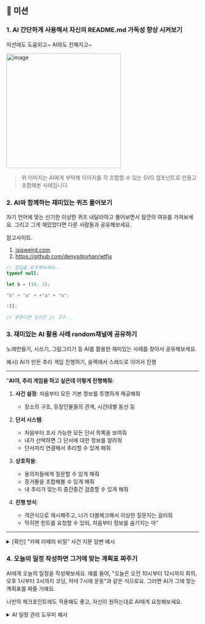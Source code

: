 ## 📝 미션

### **1. AI 간단하게 사용해서 자신의 README.md 가독성 향상 시켜보기**

미션에도 도움되고~ AI와도 친해지고~

<img width="300" alt="image" src="https://github.com/user-attachments/assets/d5dd5ef0-28ab-4fa4-a67c-bd6728f54ab9" />

> 위 이미지는 AI에게 부탁해 이미지를 각 조합할 수 있는 SVG 컴포넌트로 만들고 조합해본 사례입니다.

### **2. AI와 함께하는 재미있는 퀴즈 풀어보기**

자기 언어에 맞는 신기한 이상한 퀴즈 내달라하고 풀어보면서 잠깐의 여유를 가져보세요.
그리고 그게 재밌었다면 다른 사람들과 공유해보세요.

참고사이트.

1. [jsisweird.com](https://jsisweird.com/)
2. https://github.com/denysdovhan/wtfjs

```js
// 정답을 유추해보세요..
typeof null;

let b = (10, 2);

"b" + "a" + +"a" + "a";

![];

// 맞춘다면 당신은 js 고수...
```

### **3. 재미있는 AI 활용 사례 random채널에 공유하기**

노래만들기, 시쓰기, 그림그리기 등 AI를 활용한 재미있는 사례를 찾아서 공유해보세요.

예시)
AI가 만든 추리 게임 진행하기, 슬랙에서 스레드로 이어서 진행

---

"**AI야, 추리 게임을 하고 싶은데 이렇게 진행해줘:**

1. **사건 설정**: 처음부터 모든 기본 정보를 투명하게 제공해줘

   - 장소의 구조, 등장인물들의 관계, 시간대별 동선 등

2. **단서 시스템**:

   - 처음부터 조사 가능한 모든 단서 목록을 보여줘
   - 내가 선택하면 그 단서에 대한 정보를 알려줘
   - 단서끼리 연결해서 추리할 수 있게 해줘

3. **상호작용**:

   - 용의자들에게 질문할 수 있게 해줘
   - 증거물을 조합해볼 수 있게 해줘
   - 내 추리가 맞는지 중간중간 검증할 수 있게 해줘

4. **진행 방식**:
   - 객관식으로 제시해주고, 너가 더블체크해서 이상한 질문지는 걸러줘
   - 막히면 힌트를 요청할 수 있되, 처음부터 정보를 숨기지는 마"

---

<details> 
<summary><bold>[확인] "카페 라떼의 비밀" 사건 지문 답변 예시 </bold></summary>

# 🔍 카페 라떼의 비밀 사건 파일

## 📋 사건 개요

- **발생일시**: 2025년 7월 24일 목요일 오후 3시
- **장소**: 광명시 블루문 카페
- **피해자**: 김민수 (35세, IT 스타트업 'NextGen' CEO)
- **상태**: 의식불명 후 병원 이송, 독극물 중독 의심

## 🏢 장소 정보

### 카페 블루문 구조

```
[2층] VIP룸 (예약제, 최대 4명)
      - 별도 계단 이용
      - CCTV 있음 (정상 작동)

[1층] 일반 홀
      - A구역: 창가석 (A-1~A-5)
      - B구역: 중앙석 (B-1~B-4)
      - C구역: 카운터석 (C-1~C-3)
      - 화장실: 1층 끝
      - CCTV: 입구, 카운터 (A구역 CCTV 고장)
```

## 👥 당일 카페에 있던 사람들

1. **직원**

   - 박지은 (25세): 바리스타, 김민수와 5개월째 안면
   - 최준호 (22세): 아르바이트생, 근무 2주차

2. **손님들**
   - 이서연 (33세): 프리랜서 개발자, B-2 착석
   - 정현우 (29세): NextGen 전 직원, A-1 착석
   - 안소희 (27세): 블로거, C-2 착석
   - 김태준 (42세): 벤처투자자, 2층 VIP룸
   - 한예진 (31세): 김태준의 비서, 2층 VIP룸

## ⏰ 시간대별 동선

- 14:00 - 카페 오픈
- 14:15 - 정현우 입장 (A-1 착석)
- 14:20 - 이서연 입장 (B-2 착석)
- 14:25 - 김태준, 한예진 2층 입장
- 14:30 - 김민수 입장... 그런데 A-3에 누군가 있음
- 14:32 - 김민수 B-3 착석 (평소와 다른 자리)
- 14:35 - 김민수 아이스 카페라떼 주문
- 14:40 - 안소희 입장 (C-2 착석)
- 14:45 - 김민수 커피 수령
- 14:55 - 김민수 커피 마시기 시작
- 15:00 - 김민수 쓰러짐

## 🔎 조사 가능한 단서

1. **김민수의 커피잔** - 독극물 검사 결과 대기중
2. **A-3 테이블** - 김민수의 평소 자리
3. **CCTV 영상** - 입구, 카운터, 2층 (A구역 제외)
4. **쓰레기통** - 카운터 옆, 화장실 앞
5. **김민수의 소지품** - 휴대폰, 지갑, 노트북
6. **주문 기록** - POS 시스템
7. **직원 사물함** - 직원 휴게실
8. **2층 VIP룸** - 별도 조사 필요

---

**무엇을 조사하시겠습니까? 또는 누구에게 질문하시겠습니까?**

(예: "1번 단서 조사", "박지은에게 질문", "정현우와 김민수의 관계는?" 등)

</details>

### **4. 오늘의 일정 작성하면 그거에 맞는 계획표 짜주기**

AI에게 오늘의 일정을 작성해보세요. 예를 들어, "오늘은 오전 10시부터 12시까지 회의, 오후 1시부터 3시까지 코딩, 저녁 7시에 운동"과 같은 식으로요. 그러면 AI가 그에 맞는 계획표를 짜줄 거예요.

나만의 체크포인트에도 적용해도 좋고, 자신이 원하는대로 AI에게 요청해보세요.

<details>
<summary><bold>AI 일정 관리 도우미 예시</bold></summary>

# 📅 AI 일정 관리 도우미 예시

## 개요

AI에게 하루 일정을 알려주면, 체계적인 계획표와 시간 관리 팁을 제공받을 수 있습니다.

## 사용 예시

### 예시 1: 기본 일정 요청

```
사용자: "오늘 일정이야: 오전 9시 팀 미팅, 오후 1시-3시 프로젝트 코딩,
        4시 클라이언트 미팅, 저녁 7시 헬스장"

AI 응답:
📋 오늘의 일정표 (2025년 7월 25일)

⏰ 시간별 계획
├── 09:00-10:00 | 🤝 팀 미팅
├── 10:00-13:00 | 📧 메일 확인 및 오전 업무
├── 13:00-15:00 | 💻 프로젝트 코딩 (집중 시간)
├── 15:00-16:00 | ☕ 휴식 및 미팅 준비
├── 16:00-17:00 | 👔 클라이언트 미팅
├── 17:00-19:00 | 📝 미팅 후속 조치 및 마무리
└── 19:00-20:00 | 🏃 헬스장

💡 추천사항:
- 미팅 사이 15분 버퍼 시간 확보
- 코딩 시간에는 집중 모드 활성화
- 점심시간 별도 확보 필요
```

### 예시 2: 체크포인트 포함 요청

```
사용자: "오늘 논문 마감이야. 오전에 초안 작성, 오후에 수정,
        저녁 6시까지 제출해야 해. 중간중간 체크포인트도 만들어줘"

AI 응답:
📝 논문 마감일 집중 계획표

🎯 목표: 저녁 6시까지 논문 제출 완료

⏱️ 시간대별 작업 & 체크포인트
├── 09:00-11:00 | 초안 작성 (서론~본론)
│   ✅ CP1 (10:00): 서론 완성 여부 확인
├── 11:00-12:30 | 초안 작성 (결론~참고문헌)
│   ✅ CP2 (12:00): 본론 완성도 점검
├── 12:30-13:30 | 점심 & 휴식
├── 13:30-15:00 | 1차 수정 (논리 흐름)
│   ✅ CP3 (14:30): 전체 구조 재검토
├── 15:00-16:30 | 2차 수정 (문법/오타)
│   ✅ CP4 (16:00): 인용 형식 확인
├── 16:30-17:30 | 최종 검토 & 서식 정리
│   ✅ CP5 (17:00): 제출 요건 체크리스트
└── 17:30-18:00 | 제출 & 백업

⚡ 위기 관리:
- 각 체크포인트에서 지연 시 다음 단계 시간 조정
- 17:00까지 미완성 시 핵심 부분만 마무리
```

### 예시 3: 유연한 일정 요청

```
사용자: "재택근무인데 일정 좀 짜줘. 할 일: 보고서 작성,
        온라인 회의 2개, 이메일 답장, 운동도 하고 싶어"

AI 응답:
🏠 재택근무 최적화 일정표

📌 유연한 시간 배분 (권장)
├── 09:00-09:30 | ☕ 모닝 루틴 & 일정 확인
├── 09:30-11:00 | 📊 보고서 작성 (집중력 높은 시간)
├── 11:00-11:30 | 📧 이메일 답장 (1차)
├── 11:30-12:00 | 🖥️ 온라인 회의 #1
├── 12:00-13:00 | 🍽️ 점심 & 스트레칭
├── 13:00-14:00 | 🖥️ 온라인 회의 #2
├── 14:00-15:30 | 📊 보고서 마무리
├── 15:30-16:00 | 📧 이메일 답장 (2차)
├── 16:00-17:00 | 🏃 홈트레이닝 or 산책
└── 17:00-17:30 | 📝 내일 할 일 정리

🎨 재택근무 팁:
- 회의 사이 최소 30분 간격 유지
- 포모도로 기법 활용 (25분 집중 + 5분 휴식)
- 자연광이 좋은 시간에 중요 업무 배치
```

## 활용 팁

- 구체적인 시간을 말하면 더 정확한 계획표 생성
- "체크포인트", "마일스톤", "우선순위" 등의 키워드 사용
- 개인 성향(아침형/저녁형)을 언급하면 맞춤형 일정 제공
- 예상 소요 시간을 함께 알려주면 현실적인 계획 수립

</details>
